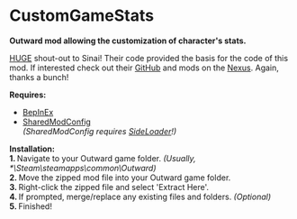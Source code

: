 # CustomGameStats
<strong>Outward mod allowing the customization of character's stats.</strong>

<ins>HUGE</ins> shout-out to Sinai! Their code provided the basis for the code of this mod. If interested check out their <a href="https://github.com/sinai-dev">GitHub</a> and mods on the <a href="https://www.nexusmods.com/users/68319717?tab=user+files">Nexus</a>. Again, thanks a bunch!

<strong>Requires:</strong>
  - <a href="https://github.com/BepInEx/BepInEx">BepInEx</a>
  - <a href="https://www.nexusmods.com/outward/mods/110">SharedModConfig</a><br>
  <i>(SharedModConfig requires <a href="https://www.nexusmods.com/outward/mods/96">SideLoader</a>!)</i>
  
<strong>Installation:</strong><br>
  <b>1. </b> Navigate to your Outward game folder. <i>(Usually, *\Steam\steamapps\common\Outward\)</i><br>
  <b>2. </b> Move the zipped mod file into your Outward game folder.<br>
  <b>3. </b> Right-click the zipped file and select 'Extract Here'.<br>
  <b>4. </b> If prompted, merge/replace any existing files and folders. <i>(Optional)</i><br>
  <b>5. </b> Finished!
